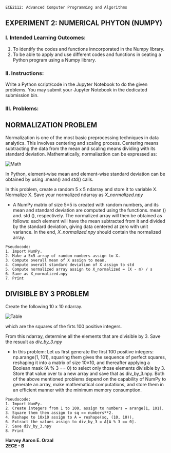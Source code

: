 `ECE2112: Advanced Computer Programming and Algorithms`
## EXPERIMENT 2: NUMERICAL PHYTON (NUMPY)

### I. Intended Learning Outcomes:

1. To identify the codes and functions inncorporated in the Numpy library.
3. To be able to apply and use different codes and functions in ceating a Python program using a Numpy library.

### II. Instructions:

Write a Python script/code in the Jupyter Notebook to do the given problems. You may submit your Jupyter Notebook in the dedicated submission bin.

### III. Problems:
## NORMALIZATION PROBLEM
Normalization is one of the most basic preprocessing techniques in data analytics. This involves centering and scaling process. Centering means subtracting the data  from the mean and scaling means dividing with its standard deviation. Mathematically, normaliaztion can be expressed as:  

![Math](https://github.com/user-attachments/assets/d25aecb2-c49c-4521-bcf3-69d455347dc0)  

In Python, element-wise mean and element-wise standard deviation can be obtained by using .mean() and std() calls.

In this problem, create a random 5 x 5 ndarray and store it to variable X. Normalize X. Save your normalized ndarray as *X_normalized.npy*

  - A NumPy matrix of size 5×5 is created with random numbers, and its mean and standard deviation are computed using the functions. mean () and. std (), respectively. The normalized array will then be obtained as follows: each element will have the mean subtracted from it and divided by the standard deviation, giving data centered at zero with unit variance. In the end, *X_normalized.npy* should contain the normalized array.

```
Pseudocode:
1. Import NumPy.
2. Make a 5x5 array of random numbers assign to X.
3. Compute overall mean of X assign to mean.
4. Compute overall standard deviation of X assign to std
5. Compute normalized array assign to X_normalized = (X - m) / s
6. Save as X_normalized.npy
7. Print
```

## DIVISIBLE BY 3 PROBLEM
Create the following 10 x 10 ndarray.

![Table](https://github.com/user-attachments/assets/97eb706e-ba29-40a4-b7bb-c8637c074176)  

which are the squares of the firts 100 positive integers.  

From this ndarray, determine all the elements that are divisible by 3. Save the resuult as *div_by_3.npy*

   - In this problem: Let us first generate the first 100 positive integers: np.arange(1, 101), squaring them gives the sequence of perfect squares, reshaping it into a matrix of size 10×10, and thereafter applying a Boolean mask (A % 3 == 0) to select only those elements divisible by 3. Store that value over to a new array and save that as div_by_3.npy. Both of the above mentioned problems depend on the capability of NumPy to generate an array, make mathematical computations, and store them in an efficient manner with the minimum memory consumption.

```
Pseudocode:
1. Import NumPy.
2. Create integers from 1 to 100, assign to numbers = arange(1, 101).
3. Square them then assign to sq == numbers**2.
4. Reshape to 10x10 assign to A = reshape(sq, (10, 10)).
6. Extract the values assign to div_by_3 = A[A % 3 == 0].
7. Save div_by_3.npy
8. Print 
```

**Harvey Aaron E. Orzal**  
**2ECE - B**



